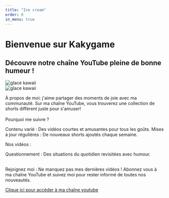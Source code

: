 ```yaml
---
title: "Ice cream"
order: 0
in_menu: true
---
```

<body>
   <h1> Bienvenue sur Kakygame </h1>

<h2>Découvre notre chaîne YouTube pleine de bonne humeur ! </h2>

<img src="./ice-cream-cone-6387867_1280.png" alt="glace kawaii" class="animee" >
<div class="image"> <img src="./link images/ice-cream-cone-6387867_1280.png" alt="glace kawaii" class="bas"> </div>

<p>À propos de moi: j'aime partager des moments de joie avec ma communauté. Sur ma chaîne YouTube, vous trouverez une collection de shorts différent juste pour s'amuser! <br> <br>
Pourquoi me suivre ?

Contenu varié : Des vidéos courtes et amusantes pour tous les goûts. Mises à jour régulières : De nouveaux shorts ajoutés chaque semaine. <br>

Nos vidéos :

Questionnement : Des situations du quotidien revisitées avec humour. <br> <br>

Rejoignez moi : Ne manquez pas mes dernières vidéos ! Abonnez vous à ma chaîne YouTube et suivez moi pour rester informé de toutes nos nouveautés.

 </p>

 <a href="http://www.youtube.com/@Kaky_Game" target="_blank">Clique ici pour accéder à ma chaîne youtube</a>

 



</body> 